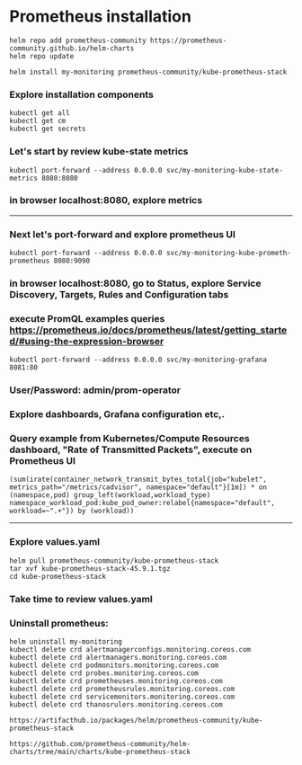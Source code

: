 # Prometheus installation
```
helm repo add prometheus-community https://prometheus-community.github.io/helm-charts
helm repo update
```
```
helm install my-monitoring prometheus-community/kube-prometheus-stack
```
### Explore installation components
```
kubectl get all
kubectl get cm
kubectl get secrets
```
### Let's start by review kube-state metrics
```
kubectl port-forward --address 0.0.0.0 svc/my-monitoring-kube-state-metrics 8080:8080
```
### in browser localhost:8080, explore metrics
---
### Next let's port-forward and explore prometheus UI
```
kubectl port-forward --address 0.0.0.0 svc/my-monitoring-kube-prometh-prometheus 8080:9090
```
### in browser localhost:8080, go to Status, explore Service Discovery, Targets, Rules and Configuration tabs 
### execute PromQL examples queries https://prometheus.io/docs/prometheus/latest/getting_started/#using-the-expression-browser

```
kubectl port-forward --address 0.0.0.0 svc/my-monitoring-grafana 8081:80
```
### User/Password: admin/prom-operator
### Explore dashboards, Grafana configuration etc,.
### Query example from Kubernetes/Compute Resources dashboard, "Rate of Transmitted Packets", execute on Prometheus UI
```
(sum(irate(container_network_transmit_bytes_total{job="kubelet", metrics_path="/metrics/cadvisor", namespace="default"}[1m]) * on (namespace,pod) group_left(workload,workload_type) namespace_workload_pod:kube_pod_owner:relabel{namespace="default", workload=~".+"}) by (workload))
```
---
### Explore values.yaml
```
helm pull prometheus-community/kube-prometheus-stack
tar xvf kube-prometheus-stack-45.9.1.tgz
cd kube-prometheus-stack
```
### Take time to review values.yaml




### Uninstall prometheus:
```
helm uninstall my-monitoring
kubectl delete crd alertmanagerconfigs.monitoring.coreos.com
kubectl delete crd alertmanagers.monitoring.coreos.com
kubectl delete crd podmonitors.monitoring.coreos.com
kubectl delete crd probes.monitoring.coreos.com
kubectl delete crd prometheuses.monitoring.coreos.com
kubectl delete crd prometheusrules.monitoring.coreos.com
kubectl delete crd servicemonitors.monitoring.coreos.com
kubectl delete crd thanosrulers.monitoring.coreos.com
```



```
https://artifacthub.io/packages/helm/prometheus-community/kube-prometheus-stack

https://github.com/prometheus-community/helm-charts/tree/main/charts/kube-prometheus-stack
```